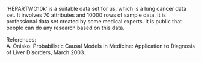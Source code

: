 ‘HEPARTWO10k’ is a suitable data set for us, which is a lung cancer data set. It involves 70 attributes and 10000 rows of sample data. It is professional data set created by some medical experts. It is public that people can do any research based on this data.<br />

References:<br />
A. Onisko. Probabilistic Causal Models in Medicine: Application to Diagnosis of Liver Disorders, March 2003.
